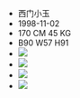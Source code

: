 - 西门小玉
- 1998-11-02
- 170 CM 45 KG
- B90 W57 H91
- ![](https://firebasestorage.googleapis.com/v0/b/firescript-577a2.appspot.com/o/imgs%2Fapp%2FXELiu-NovaKG%2FZ7G_JSEvo-.png?alt=media&token=ba0a2c5f-9e7c-4546-99ab-1aaf6af3dc3d)
- ![](https://firebasestorage.googleapis.com/v0/b/firescript-577a2.appspot.com/o/imgs%2Fapp%2FXELiu-NovaKG%2FpwD9raVoy3.png?alt=media&token=45f1f81b-9980-443a-85b0-f74ea32a1b1a)
- ![](https://firebasestorage.googleapis.com/v0/b/firescript-577a2.appspot.com/o/imgs%2Fapp%2FXELiu-NovaKG%2FRL_4nR8xfv.png?alt=media&token=46bc5942-a1f0-40f6-800a-8c51e01d465e)
- ![](https://firebasestorage.googleapis.com/v0/b/firescript-577a2.appspot.com/o/imgs%2Fapp%2FXELiu-NovaKG%2FfifwcROOqT.jpg?alt=media&token=392cd132-61cf-4007-9bbb-ed2e91e332db)
